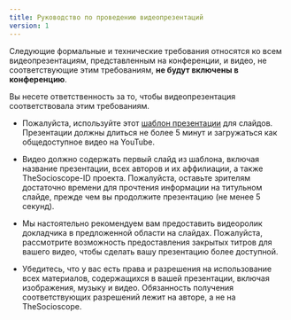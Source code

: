 ```yaml
---
title: Руководство по проведению видеопрезентаций
version: 1
---
```


Следующие формальные и технические требования относятся ко всем видеопрезентациям, представленным на конференции, и видео, не соответствующие этим требованиям, **не будут включены в конференцию**.

Вы несете ответственность за то, чтобы видеопрезентация соответствовала этим требованиям.

- Пожалуйста, используйте этот [шаблон презентации](https://docs.google.com/presentation/d/10kOH2ccz0qEpEHrlZEV_tmIJn2Gef_p9MpewNBcooCQ/edit?usp=sharing) для слайдов. Презентации должны длиться не более 5 минут и загружаться как общедоступное видео на YouTube.

- Видео должно содержать первый слайд из шаблона, включая название презентации, всех авторов и их аффилиации, а также TheSocioscope-ID проекта. Пожалуйста, оставьте зрителям достаточно времени для прочтения информации на титульном слайде, прежде чем вы продолжите презентацию (не менее 5 секунд).

- Мы настоятельно рекомендуем вам предоставить видеоролик докладчика в предложенной области на слайдах. Пожалуйста, рассмотрите возможность предоставления закрытых титров для вашего видео, чтобы сделать вашу презентацию более доступной.

- Убедитесь, что у вас есть права и разрешения на использование всех материалов, содержащихся в вашей презентации, включая изображения, музыку и видео. Обязанность получения соответствующих разрешений лежит на авторе, а не на TheSocioscope.

<!-- -->
